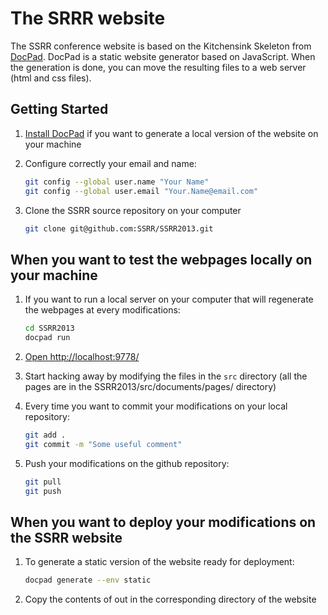 # The SRRR website

The SSRR conference website is based on the Kitchensink Skeleton from [DocPad](https://github.com/bevry/docpad). DocPad is a static website generator based on JavaScript.
When the generation is done, you can move the resulting files to a web server (html and css files).

## Getting Started

1. [Install DocPad](https://github.com/bevry/docpad) if you want to generate a local version of the website on your machine

1. Configure correctly your email and name:

	``` bash
	git config --global user.name "Your Name"
	git config --global user.email "Your.Name@email.com"
	```

1. Clone the SSRR source repository on your computer


	``` bash
	git clone git@github.com:SSRR/SSRR2013.git
	```

## When you want to test the webpages locally on your machine

1. If you want to run a local server on your computer that will regenerate the webpages at every modifications:

	``` bash
	cd SSRR2013
	docpad run
	```
 
1. [Open http://localhost:9778/](http://localhost:9778/)

1. Start hacking away by modifying the files in the `src` directory (all the pages are in the SSRR2013/src/documents/pages/ directory)

1. Every time you want to commit your modifications on your local repository: 

	``` bash
	git add .
	git commit -m "Some useful comment"
	```
1. Push your modifications on the github repository:

	``` bash
	git pull
	git push
	```

## When you want to deploy your modifications on the SSRR website

1. To generate a static version of the website ready for deployment:

	``` bash
	docpad generate --env static
	```	

1. Copy the contents of out in the corresponding directory of the website

